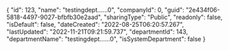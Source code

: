 {
  "id": 123,
  "name": "testingdept......0",
  "companyId": 0,
  "guid": "2e434f06-5818-4497-9027-bfbfb30e2aad",
  "sharingType": "Public",
  "readonly": false,
  "isDefault": false,
  "dateCreated": "2022-08-25T06:20:57.267",
  "lastUpdated": "2022-11-21T09:21:59.737",
  "departmentId": 143,
  "departmentName": "testingdept......0",
  "isSystemDepartment": false
}